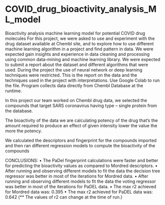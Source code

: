 # COVID_drug_bioactivity_analysis_ML_model
Bioactivity analysis machine learning model for potential COVID drug molecules
For this project, we were asked to use and experiment with the drug dataset available at Chembl site, and to explore how to use different machine learning algorithm in a project and find pattern in data.
We were expected gain insights and experience in data cleaning and processing using common data-mining and machine learning library.
We were expected to submit a report about the dataset and different algorithms that were used.
During the project the use of neural network or deep learning techniques were restricted.
This is the report on the data and the techniques used in the project with interpretations.
Use Google Colab to run the file. 
Program collects data directly from Chembl Database at the runtime.

In this project our team worked on Chembl drug data, we selected the compounds that target SARS coronavirus having type – single protein from the database.

The bioactivity of the data we are calculating potency of the drug that’s the amount required to produce an effect of given intensity lower the value the more the potency.

We calculated the descriptors and fingerprint for the compounds imported and then ran different regression models to compute the bioactivity of the compounds 

CONCLUSIONS:
•	The PaDel fingerprint calculations were faster and better for predicting the bioactivity values as compared to Mordred descriptors.
•	After running and observing different models to fit the data the decision tree regressor was better in most of the iterations for Mordred data.
•	After running and observing different models to fit the data the voting regressor was better in most of the iterations for PaDEL data.
•	The max r2 achieved for Mordred data was: 0.395
•	The max r2 achieved for PaDEL data was: 0.642 (** The values of r2 can change at the time of run.)

